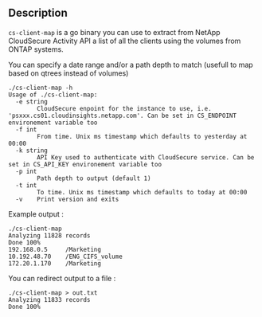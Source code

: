 ## Description

`cs-client-map` is a go binary you can use to extract from NetApp CloudSecure
Activity API a list of all the clients using the volumes from ONTAP systems.

You can specify a date range and/or a path depth to match (usefull to map
based on qtrees instead of volumes)

```
./cs-client-map -h
Usage of ./cs-client-map:
  -e string
        CloudSecure enpoint for the instance to use, i.e. 'psxxx.cs01.cloudinsights.netapp.com'. Can be set in CS_ENDPOINT environement variable too
  -f int
        From time. Unix ms timestamp which defaults to yesterday at 00:00
  -k string
        API Key used to authenticate with CloudSecure service. Can be set in CS_API_KEY environement variable too
  -p int
        Path depth to output (default 1)
  -t int
        To time. Unix ms timestamp which defaults to today at 00:00
  -v    Print version and exits
```

Example output :
```
./cs-client-map
Analyzing 11828 records
Done 100%
192.168.0.5     /Marketing
10.192.48.70    /ENG_CIFS_volume
172.20.1.170    /Marketing
```

You can redirect output to a file :
```
./cs-client-map > out.txt
Analyzing 11833 records
Done 100%
```